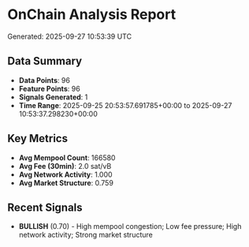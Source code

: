 # OnChain Analysis Report
Generated: 2025-09-27 10:53:39 UTC

## Data Summary
- **Data Points**: 96
- **Feature Points**: 96
- **Signals Generated**: 1
- **Time Range**: 2025-09-25 20:53:57.691785+00:00 to 2025-09-27 10:53:37.298230+00:00

## Key Metrics
- **Avg Mempool Count**: 166580
- **Avg Fee (30min)**: 2.0 sat/vB
- **Avg Network Activity**: 1.000
- **Avg Market Structure**: 0.759

## Recent Signals
- **BULLISH** (0.70) - High mempool congestion; Low fee pressure; High network activity; Strong market structure
